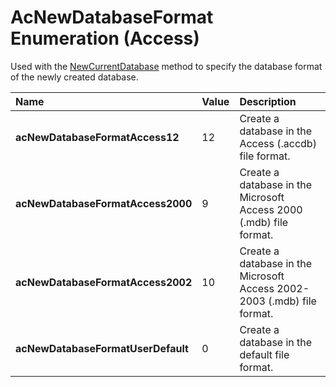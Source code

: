 
# AcNewDatabaseFormat Enumeration (Access)

Used with the  [NewCurrentDatabase](6934a77e-5fa0-7e43-e159-2ffc2a944dca.md) method to specify the database format of the newly created database.



|**Name**|**Value**|**Description**|
|:-----|:-----|:-----|
| **acNewDatabaseFormatAccess12**|12|Create a database in the Access (.accdb) file format.|
| **acNewDatabaseFormatAccess2000**|9|Create a database in the Microsoft Access 2000 (.mdb) file format.|
| **acNewDatabaseFormatAccess2002**|10|Create a database in the Microsoft Access 2002-2003 (.mdb) file format.|
| **acNewDatabaseFormatUserDefault**|0|Create a database in the default file format.|
